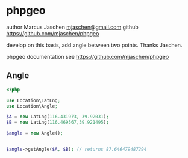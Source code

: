# phpgeo

author Marcus Jaschen <mjaschen@gmail.com>
github https://github.com/mjaschen/phpgeo  

develop on this basis, add angle between two points.
Thanks Jaschen. 

phpgeo documentation see https://github.com/mjaschen/phpgeo  


## Angle
```php
<?php

use Location\LatLng;
use Location\Angle;

$A = new LatLng(116.431973, 39.92031);
$B = new LatLng(116.469567,39.921495);

$angle = new Angle();


$angle->getAngle($A, $B); // returns 87.646479487294
```
